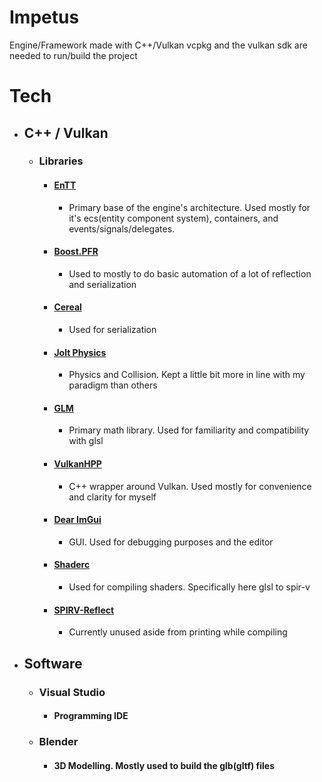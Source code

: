 # Impetus
Engine/Framework made with C++/Vulkan
vcpkg and the vulkan sdk are needed to run/build the project
# Tech
- ## C++ / Vulkan
	- ### Libraries
		- #### [EnTT](https://github.com/skypjack/entt)
			- Primary base of the engine's architecture. Used mostly for it's ecs(entity component system), containers, and events/signals/delegates.   
		- #### [Boost.PFR](https://github.com/boostorg/pfr)
			- Used to mostly to do basic automation of a lot of reflection and serialization
		- #### [Cereal](https://github.com/USCiLab/cereal)
			- Used for serialization
		- #### [Jolt Physics](https://github.com/jrouwe/JoltPhysics)
			- Physics and Collision. Kept a little bit more in line with my paradigm than others  			
		- #### [GLM](https://github.com/g-truc/glm)
			- Primary math library. Used for familiarity and compatibility with glsl  
		- #### [VulkanHPP](https://github.com/KhronosGroup/Vulkan-Hpp)
			- C++ wrapper around Vulkan. Used mostly for convenience and clarity for myself
		- #### [Dear ImGui](https://github.com/ocornut/imgui)
			- GUI. Used for debugging purposes and the editor 
		- #### [Shaderc](https://github.com/google/shaderc)
			- Used for compiling shaders. Specifically here glsl to spir-v 
		- #### [SPIRV-Reflect](https://github.com/KhronosGroup/SPIRV-Reflect)
			- Currently unused aside from printing while compiling
- ## Software
    - ### Visual Studio
        - #### Programming IDE
    - ### Blender
        - #### 3D Modelling. Mostly used to build the glb(gltf) files
    
